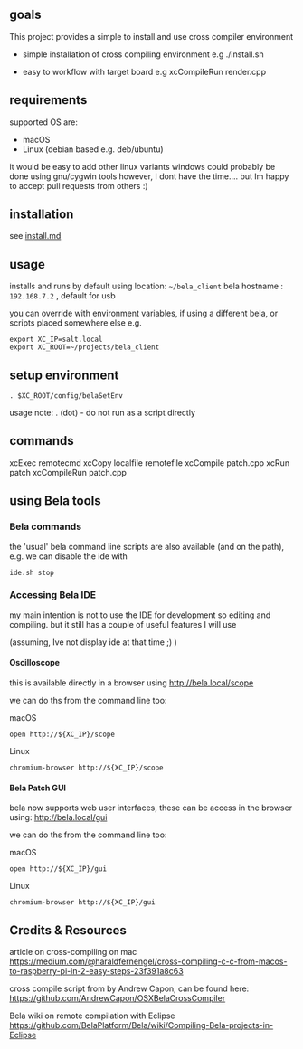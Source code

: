 ## goals

This project provides a simple to install and use cross compiler environment


- simple installation of cross compiling environment
e.g ./install.sh

- easy to workflow with target board
e.g xcCompileRun render.cpp

## requirements
supported OS are:
- macOS
- Linux (debian based e.g. deb/ubuntu)

it would be easy to add other linux variants
windows could probably be done using gnu/cygwin tools
however, I dont have the time.... but Im happy to accept pull requests from others :)



## installation
see [install.md](https://github.com/TheTechnobear/bela_client/blob/master/install.md)


## usage

installs and runs by default using 
location: `~/bela_client`
bela hostname : `192.168.7.2` , default for usb

you can override with environment variables, if using a different bela, or scripts placed somewhere else
e.g.

```
export XC_IP=salt.local
export XC_ROOT=~/projects/bela_client
```

## setup environment
```
. $XC_ROOT/config/belaSetEnv

```
usage note: . (dot) - do not run as a script directly 

## commands
xcExec remotecmd 
xcCopy localfile remotefile
xcCompile patch.cpp
xcRun patch
xcCompileRun patch.cpp


## using Bela tools


### Bela commands
the 'usual' bela command line scripts are also available (and on the path),
e.g. we can disable the ide with
```
ide.sh stop
```

### Accessing Bela IDE
my main intention is not to use the IDE for development so editing and compiling. but it still has a couple of useful features I will use

(assuming, Ive not display ide at that time ;)  ) 

#### Oscilloscope
this is available directly in a browser using 
http://bela.local/scope


we can do ths from the command line too:

macOS
```
open http://${XC_IP}/scope
```

Linux 
```
chromium-browser http://${XC_IP}/scope
```


#### Bela Patch GUI
bela now supports web user interfaces, these can be access in the browser using:
http://bela.local/gui

we can do ths from the command line too:

macOS
```
open http://${XC_IP}/gui
```

Linux 
```
chromium-browser http://${XC_IP}/gui
```


## Credits & Resources

article on cross-compiling on mac 
https://medium.com/@haraldfernengel/cross-compiling-c-c-from-macos-to-raspberry-pi-in-2-easy-steps-23f391a8c63

cross compile script from by Andrew Capon, can be found here:
https://github.com/AndrewCapon/OSXBelaCrossCompiler

Bela wiki on remote compilation with Eclipse
https://github.com/BelaPlatform/Bela/wiki/Compiling-Bela-projects-in-Eclipse

